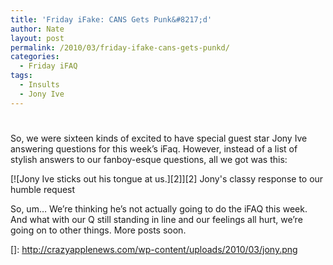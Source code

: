```yaml
---
title: 'Friday iFake: CANS Gets Punk&#8217;d'
author: Nate
layout: post
permalink: /2010/03/friday-ifake-cans-gets-punkd/
categories:
  - Friday iFAQ
tags:
  - Insults
  - Jony Ive
---
```

# 

So, we were sixteen kinds of excited to have special guest star Jony Ive answering questions for this week’s iFaq. However, instead of a list of stylish answers to our fanboy-esque questions, all we got was this:

[![Jony Ive sticks out his tongue at us.][2]][2]
Jony's classy response to our humble request

So, um… We’re thinking he’s not actually going to do the iFAQ this week. And what with our Q still standing in line and our feelings all hurt, we’re going on to other things. More posts soon.

 []: http://crazyapplenews.com/wp-content/uploads/2010/03/jony.png